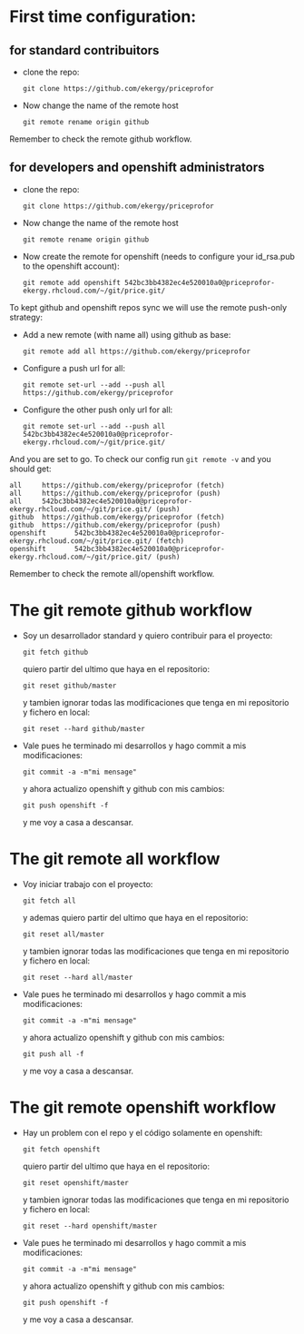# First time configuration:

## for standard contribuitors

* clone the repo:
  ``` 
  git clone https://github.com/ekergy/priceprofor 
  ```

* Now change the name of the remote host
  ```
  git remote rename origin github
  ```
Remember to check the remote github workflow.

## for developers and openshift administrators

* clone the repo:
  ``` 
  git clone https://github.com/ekergy/priceprofor 
  ```

* Now change the name of the remote host
  ```
  git remote rename origin github
  ```

* Now create the remote for openshift (needs to configure your id_rsa.pub to the openshift account):
  ```
  git remote add openshift 542bc3bb4382ec4e520010a0@priceprofor-ekergy.rhcloud.com/~/git/price.git/
  ```

To kept github and openshift repos sync we will use the remote push-only strategy:

* Add a new remote (with name all) using github as base:
  ```
  git remote add all https://github.com/ekergy/priceprofor
  ```
* Configure a push url for all:
  ```
  git remote set-url --add --push all https://github.com/ekergy/priceprofor
  ```
* Configure the other push only url for all:
  ```
  git remote set-url --add --push all 542bc3bb4382ec4e520010a0@priceprofor-ekergy.rhcloud.com/~/git/price.git/
  ```
And you are set to go. To check our config run ``` git remote -v ``` and you should get:
```
all     https://github.com/ekergy/priceprofor (fetch)
all     https://github.com/ekergy/priceprofor (push)
all     542bc3bb4382ec4e520010a0@priceprofor-ekergy.rhcloud.com/~/git/price.git/ (push)
github  https://github.com/ekergy/priceprofor (fetch)
github  https://github.com/ekergy/priceprofor (push)
openshift       542bc3bb4382ec4e520010a0@priceprofor-ekergy.rhcloud.com/~/git/price.git/ (fetch)
openshift       542bc3bb4382ec4e520010a0@priceprofor-ekergy.rhcloud.com/~/git/price.git/ (push)
```
Remember to check the remote all/openshift workflow.

# The git remote github workflow

* Soy un desarrollador standard y quiero contribuir para el proyecto:
  ```
  git fetch github
  ```
  quiero partir del ultimo que haya en el repositorio:
  ```
  git reset github/master
  ```
  y tambien ignorar todas las modificaciones que tenga en mi repositorio y fichero en local:
  ```
  git reset --hard github/master
  ```
* Vale pues he terminado mi desarrollos y hago commit a mis modificaciones:
  ```
  git commit -a -m"mi mensage"
  ```
  y ahora actualizo openshift y github con mis cambios:
  ```
  git push openshift -f
  ```
  y me voy a casa a descansar.

# The git remote all workflow

* Voy iniciar trabajo con el proyecto:
  ```
  git fetch all
  ```
  y ademas quiero partir del ultimo que haya en el repositorio:
  ```
  git reset all/master
  ```
  y tambien ignorar todas las modificaciones que tenga en mi repositorio y fichero en local:
  ```
  git reset --hard all/master
  ```
* Vale pues he terminado mi desarrollos y hago commit a mis modificaciones:
  ```
  git commit -a -m"mi mensage"
  ```
  y ahora actualizo openshift y github con mis cambios:
  ```
  git push all -f
  ```
  y me voy a casa a descansar.

# The git remote openshift workflow

* Hay un problem con el repo y el código solamente en openshift:
  ```
  git fetch openshift
  ```
  quiero partir del ultimo que haya en el repositorio:
  ```
  git reset openshift/master
  ```
  y tambien ignorar todas las modificaciones que tenga en mi repositorio y fichero en local:
  ```
  git reset --hard openshift/master
  ```
* Vale pues he terminado mi desarrollos y hago commit a mis modificaciones:
  ```
  git commit -a -m"mi mensage"
  ```
  y ahora actualizo openshift y github con mis cambios:
  ```
  git push openshift -f
  ```
  y me voy a casa a descansar.